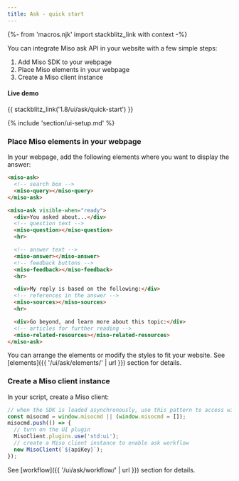 ```yaml
---
title: Ask - quick start
---
```


{%- from 'macros.njk' import stackblitz_link with context -%}

You can integrate Miso ask API in your website with a few simple steps:

1. Add Miso SDK to your webpage
1. Place Miso elements in your webpage
1. Create a Miso client instance

#### Live demo

{{ stackblitz_link('1.8/ui/ask/quick-start') }}

{% include 'section/ui-setup.md' %}

### Place Miso elements in your webpage

In your webpage, add the following elements where you want to display the answer:

```html
<miso-ask>
  <!-- search box -->
  <miso-query></miso-query>
</miso-ask>

<miso-ask visible-when="ready">
  <div>You asked about...</div>
  <!-- question text -->
  <miso-question></miso-question>
  <hr>

  <!-- answer text -->
  <miso-answer></miso-answer>
  <!-- feedback buttons -->
  <miso-feedback></miso-feedback>
  <hr>

  <div>My reply is based on the following:</div>
  <!-- references in the answer -->
  <miso-sources></miso-sources>
  <hr>

  <div>Go beyond, and learn more about this topic:</div>
  <!-- articles for further reading -->
  <miso-related-resources></miso-related-resources>
</miso-ask>
```

You can arrange the elements or modify the styles to fit your website. See [elements]({{ '/ui/ask/elements/' | url }}) section for details.

### Create a Miso client instance

In your script, create a Miso client:

```js
// when the SDK is loaded asynchronously, use this pattern to access window.MisoClient
const misocmd = window.misocmd || (window.misocmd = []);
misocmd.push(() => {
  // turn on the UI plugin
  MisoClient.plugins.use('std:ui');
  // create a Miso client instance to enable ask workflow
  new MisoClient(`${apiKey}`);
});
```

See [workflow]({{ '/ui/ask/workflow/' | url }}) section for details.
